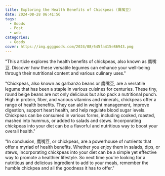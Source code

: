 ```yaml
---
title: Exploring the Health Benefits of Chickpeas (鹰嘴豆)
date: 2024-08-28 06:41:56
tags:
  - Goods
  - Post
  - web
categories:
  - Goods
cover: https://img.ggggoods.com/2024/08/645fa415e86943.png
---
```


"This article explores the health benefits of chickpeas, also known as 鹰嘴豆. Discover how these versatile legumes can enhance your well-being through their nutritional content and various culinary uses."

"Chickpeas, also known as garbanzo beans or 鹰嘴豆, are a versatile legume that has been a staple in various cuisines for centuries. These tiny, round beige beans are not only delicious but also pack a nutritional punch. High in protein, fiber, and various vitamins and minerals, chickpeas offer a range of health benefits. They can aid in weight management, improve digestion, support heart health, and help regulate blood sugar levels. Chickpeas can be consumed in various forms, including cooked, roasted, mashed into hummus, or added to salads and stews. Incorporating chickpeas into your diet can be a flavorful and nutritious way to boost your overall health."

"In conclusion, 鹰嘴豆, or chickpeas, are a powerhouse of nutrients that offer a myriad of health benefits. Whether you enjoy them in salads, dips, or stews, incorporating chickpeas into your diet can be a simple yet effective way to promote a healthier lifestyle. So next time you're looking for a nutritious and delicious ingredient to add to your meals, remember the humble chickpea and all the goodness it has to offer."
